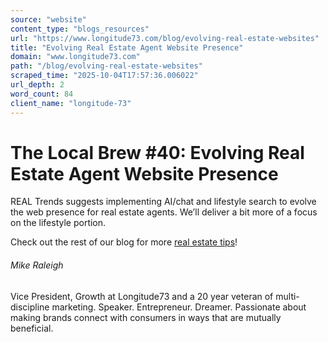 ```yaml
---
source: "website"
content_type: "blogs_resources"
url: "https://www.longitude73.com/blog/evolving-real-estate-websites"
title: "Evolving Real Estate Agent Website Presence"
domain: "www.longitude73.com"
path: "/blog/evolving-real-estate-websites"
scraped_time: "2025-10-04T17:57:36.006022"
url_depth: 2
word_count: 84
client_name: "longitude-73"
---
```


# The Local Brew #40: Evolving Real Estate Agent Website Presence

REAL Trends suggests implementing AI/chat and lifestyle search to evolve the web presence for real estate agents. We’ll deliver a bit more of a focus on the lifestyle portion.

Check out the rest of our blog for more [real estate tips](/blog/the-local-brew-33-disruption-and-the-local-opportunity)!

###### Mike Raleigh

Vice President, Growth at Longitude73 and a 20 year veteran of multi-discipline marketing. Speaker. Entrepreneur. Dreamer. Passionate about making brands connect with consumers in ways that are mutually beneficial.